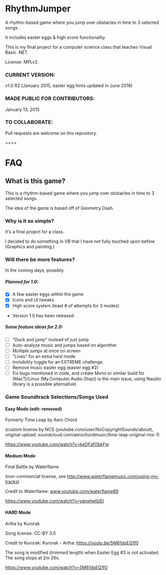 # RhythmJumper

A rhythm-based game where you jump over obstacles in time to 3 selected songs.

It includes easter eggs & high score functionality.

This is my final project for a computer science class that teaches Visual Basic .NET.

License: MPLv2.

### CURRENT VERSION:
v1.0 R2 (January 2015, easter egg hints updated in June 2016)

### MADE PUBLIC FOR CONTRIBUTORS:
January 13, 2015

### TO COLLABORATE:
Pull requests are welcome on this repository.

====
# FAQ

## What is this game?

This is a rhythm-based game where you jump over obstacles in time to 3 selected songs.

The idea of the game is based off of Geometry Dash.

### Why is it so simple?

It's a final project for a class.

I decided to do something in VB that I have not fully touched upon before (Graphics and painting.)

### Will there be more features?

In the coming days, possibly.

##### Planned for 1.0:
- [x] A few easter eggs within the game
- [x] Icons and UI tweaks
- [x] High score system (least # of attempts for 3 modes)
- Version 1.0 has been released.

##### Some feature ideas for 2.0:
- [ ] "Duck and jump" instead of just jump
- [ ] Auto-analyze music and jumps based on algorithm
- [ ] Multiple jumps at once on screen
- [ ] "Lives" for an extra hard mode
- [ ] Invisibility toggle for an EXTREME challenge.
- [ ] Remove music easter egg (easter egg #2)
- [ ] Fix bugs mentioned in code, and create Mono or similar build for (Mac?)/Linux (My.Computer.Audio.Stop() is the main issue, using Naudio library is a possible alternative)

### Game Soundtrack Selections/Songs Used

#### Easy Mode (edit: removed)

Formerly Time Leap by Aero Chord

(custom license by NCS (youtube.com/user/NoCopyrightSounds/about), original upload: soundcloud.com/aerochordmusic/time-leap-original-mix-1)

https://www.youtube.com/watch?v=beDFafObkFw

#### Medium Mode

Final Battle by Waterflame

(non-commercial license, see http://www.waterflamemusic.com/using-my-tracks)

Credit to Waterflame: www.youtube.com/waterflame89

https://www.youtube.com/watch?v=yanwIwtlzEI

#### HARD Mode

Artha by Kurorak

Song license: CC-BY 3.0

Credit to Kurorak: Kurorak - Artha: https://youtu.be/5M61dsEQ1f0

The song is modified (trimmed length) when Easter Egg #3 is not activated. The song stops at 2m 26s.

https://www.youtube.com/watch?v=5M61dsEQ1f0
